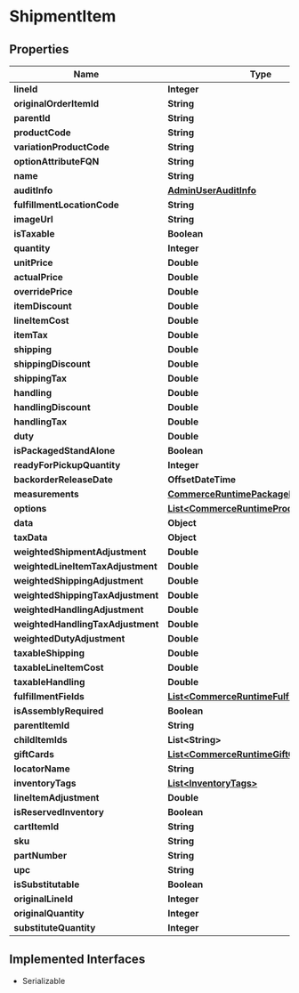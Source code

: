 

# ShipmentItem


## Properties

| Name | Type | Description | Notes |
|------------ | ------------- | ------------- | -------------|
|**lineId** | **Integer** |  |  [optional] |
|**originalOrderItemId** | **String** |  |  [optional] |
|**parentId** | **String** |  |  [optional] |
|**productCode** | **String** |  |  [optional] |
|**variationProductCode** | **String** |  |  [optional] |
|**optionAttributeFQN** | **String** |  |  [optional] |
|**name** | **String** |  |  [optional] |
|**auditInfo** | [**AdminUserAuditInfo**](AdminUserAuditInfo.md) |  |  [optional] |
|**fulfillmentLocationCode** | **String** |  |  [optional] |
|**imageUrl** | **String** |  |  [optional] |
|**isTaxable** | **Boolean** |  |  [optional] |
|**quantity** | **Integer** |  |  [optional] |
|**unitPrice** | **Double** |  |  [optional] |
|**actualPrice** | **Double** |  |  [optional] |
|**overridePrice** | **Double** |  |  [optional] |
|**itemDiscount** | **Double** |  |  [optional] |
|**lineItemCost** | **Double** |  |  [optional] |
|**itemTax** | **Double** |  |  [optional] |
|**shipping** | **Double** |  |  [optional] |
|**shippingDiscount** | **Double** |  |  [optional] |
|**shippingTax** | **Double** |  |  [optional] |
|**handling** | **Double** |  |  [optional] |
|**handlingDiscount** | **Double** |  |  [optional] |
|**handlingTax** | **Double** |  |  [optional] |
|**duty** | **Double** |  |  [optional] |
|**isPackagedStandAlone** | **Boolean** |  |  [optional] |
|**readyForPickupQuantity** | **Integer** |  |  [optional] |
|**backorderReleaseDate** | **OffsetDateTime** |  |  [optional] |
|**measurements** | [**CommerceRuntimePackageMeasurements**](CommerceRuntimePackageMeasurements.md) |  |  [optional] |
|**options** | [**List&lt;CommerceRuntimeProductOption&gt;**](CommerceRuntimeProductOption.md) |  |  [optional] |
|**data** | **Object** |  |  [optional] |
|**taxData** | **Object** |  |  [optional] |
|**weightedShipmentAdjustment** | **Double** |  |  [optional] |
|**weightedLineItemTaxAdjustment** | **Double** |  |  [optional] |
|**weightedShippingAdjustment** | **Double** |  |  [optional] |
|**weightedShippingTaxAdjustment** | **Double** |  |  [optional] |
|**weightedHandlingAdjustment** | **Double** |  |  [optional] |
|**weightedHandlingTaxAdjustment** | **Double** |  |  [optional] |
|**weightedDutyAdjustment** | **Double** |  |  [optional] |
|**taxableShipping** | **Double** |  |  [optional] |
|**taxableLineItemCost** | **Double** |  |  [optional] |
|**taxableHandling** | **Double** |  |  [optional] |
|**fulfillmentFields** | [**List&lt;CommerceRuntimeFulfillmentField&gt;**](CommerceRuntimeFulfillmentField.md) |  |  [optional] |
|**isAssemblyRequired** | **Boolean** |  |  [optional] |
|**parentItemId** | **String** |  |  [optional] |
|**childItemIds** | **List&lt;String&gt;** |  |  [optional] |
|**giftCards** | [**List&lt;CommerceRuntimeGiftCard&gt;**](CommerceRuntimeGiftCard.md) |  |  [optional] |
|**locatorName** | **String** |  |  [optional] |
|**inventoryTags** | [**List&lt;InventoryTags&gt;**](InventoryTags.md) |  |  [optional] |
|**lineItemAdjustment** | **Double** |  |  [optional] |
|**isReservedInventory** | **Boolean** |  |  [optional] |
|**cartItemId** | **String** |  |  [optional] |
|**sku** | **String** |  |  [optional] |
|**partNumber** | **String** |  |  [optional] |
|**upc** | **String** |  |  [optional] |
|**isSubstitutable** | **Boolean** |  |  [optional] |
|**originalLineId** | **Integer** |  |  [optional] |
|**originalQuantity** | **Integer** |  |  [optional] |
|**substituteQuantity** | **Integer** |  |  [optional] |


## Implemented Interfaces

* Serializable



